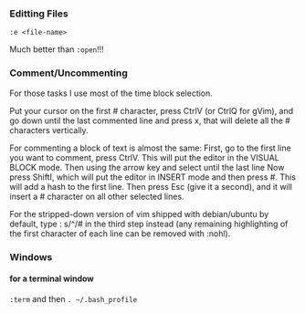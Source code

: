 ### Editting Files
```
:e <file-name>
```
Much better than `:open`!!!


### Comment/Uncommenting
For those tasks I use most of the time block selection.

Put your cursor on the first # character, press CtrlV (or CtrlQ for gVim), and go down until the last commented line and press x, that will delete all the # characters vertically.

For commenting a block of text is almost the same:
	First, go to the first line you want to comment, press CtrlV. This will put the editor in the VISUAL BLOCK mode.
	Then using the arrow key and select until the last line
	Now press ShiftI, which will put the editor in INSERT mode and then press #. This will add a hash to the first line.
	Then press Esc (give it a second), and it will insert a # character on all other selected lines.

For the stripped-down version of vim shipped with debian/ubuntu by default, type : s/^/# in the third step instead (any remaining highlighting of the first character of each line can be removed with :nohl).

### Windows

#### for a terminal window
```:term``` and then ```. ~/.bash_profile```
